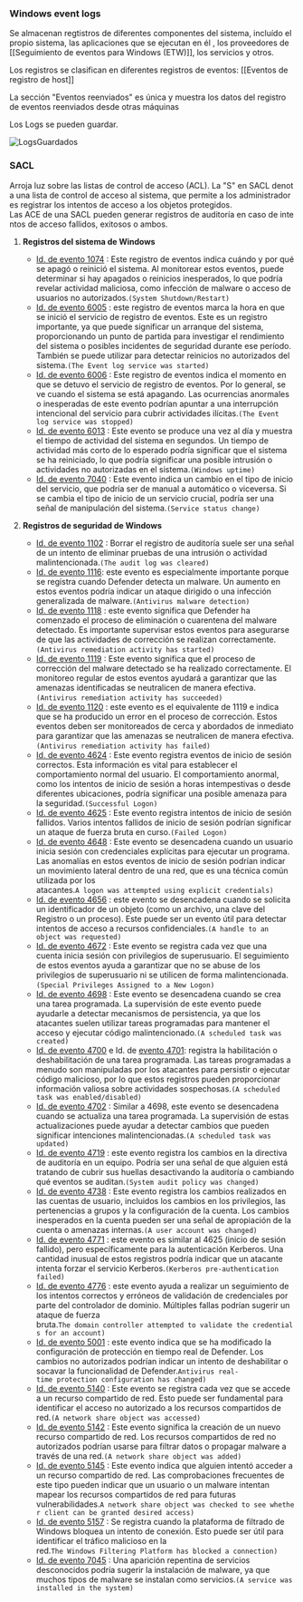 ### Windows event logs

Se almacenan regtistros de diferentes componentes del sistema, incluído el propio sistema, las aplicaciones que se ejecutan en él , los proveedores de [[Seguimiento de eventos para Windows (ETW)]], los servicios y otros.

Los registros se clasifican en diferentes registros de eventos: [[Eventos de registro de host]]

La sección "Eventos reenviados" es única y muestra los datos del registro de eventos reenviados desde otras máquinas

Los Logs se pueden guardar.

![LogsGuardados](https://i.postimg.cc/VkGQw6RV/Logs-Guardados.png)

### SACL  

Arroja luz sobre las listas de control de acceso (ACL). La "S" en SACL denota una lista de control de acceso al sistema, que permite a los administradores registrar los intentos de acceso a los objetos protegidos. Las ACE de una SACL pueden generar registros de auditoría en caso de intentos de acceso fallidos, exitosos o ambos.



1. **Registros del sistema de Windows**
    
    - [Id. de evento 1074](https://serverfault.com/questions/885601/windows-event-codes-for-startup-shutdown-lock-unlock) : Este registro de eventos indica cuándo y por qué se apagó o reinició el sistema. Al monitorear estos eventos, puede determinar si hay apagados o reinicios inesperados, lo que podría revelar actividad maliciosa, como infección de malware o acceso de usuarios no autorizados.`(System Shutdown/Restart)`
    - [Id. de evento 6005](https://superuser.com/questions/1137371/how-to-find-out-if-windows-was-running-at-a-given-time) : este registro de eventos marca la hora en que se inició el servicio de registro de eventos. Este es un registro importante, ya que puede significar un arranque del sistema, proporcionando un punto de partida para investigar el rendimiento del sistema o posibles incidentes de seguridad durante ese período. También se puede utilizar para detectar reinicios no autorizados del sistema.`(The Event log service was started)`
    - [Id. de evento 6006](https://learn.microsoft.com/en-us/answers/questions/235563/server-issue) : Este registro de eventos indica el momento en que se detuvo el servicio de registro de eventos. Por lo general, se ve cuando el sistema se está apagando. Las ocurrencias anormales o inesperadas de este evento podrían apuntar a una interrupción intencional del servicio para cubrir actividades ilícitas.`(The Event log service was stopped)`
    - [Id. de evento 6013](https://serverfault.com/questions/885601/windows-event-codes-for-startup-shutdown-lock-unlock) : Este evento se produce una vez al día y muestra el tiempo de actividad del sistema en segundos. Un tiempo de actividad más corto de lo esperado podría significar que el sistema se ha reiniciado, lo que podría significar una posible intrusión o actividades no autorizadas en el sistema.`(Windows uptime)`
    - [Id. de evento 7040](https://www.slideshare.net/Hackerhurricane/finding-attacks-with-these-6-events) : Este evento indica un cambio en el tipo de inicio del servicio, que podría ser de manual a automático o viceversa. Si se cambia el tipo de inicio de un servicio crucial, podría ser una señal de manipulación del sistema.`(Service status change)`
2. **Registros de seguridad de Windows**
    
    - [Id. de evento 1102](https://www.ultimatewindowssecurity.com/securitylog/encyclopedia/event.aspx?eventid=1102) : Borrar el registro de auditoría suele ser una señal de un intento de eliminar pruebas de una intrusión o actividad malintencionada.`(The audit log was cleared)`
    - [Id. de evento 1116](https://learn.microsoft.com/en-us/microsoft-365/security/defender-endpoint/troubleshoot-microsoft-defender-antivirus?view=o365-worldwide): este evento es especialmente importante porque se registra cuando Defender detecta un malware. Un aumento en estos eventos podría indicar un ataque dirigido o una infección generalizada de malware.`(Antivirus malware detection)`
    - [Id. de evento 1118](https://learn.microsoft.com/en-us/microsoft-365/security/defender-endpoint/troubleshoot-microsoft-defender-antivirus?view=o365-worldwide) : este evento significa que Defender ha comenzado el proceso de eliminación o cuarentena del malware detectado. Es importante supervisar estos eventos para asegurarse de que las actividades de corrección se realizan correctamente.`(Antivirus remediation activity has started)`
    - [Id. de evento 1119](https://learn.microsoft.com/en-us/microsoft-365/security/defender-endpoint/troubleshoot-microsoft-defender-antivirus?view=o365-worldwide) : Este evento significa que el proceso de corrección del malware detectado se ha realizado correctamente. El monitoreo regular de estos eventos ayudará a garantizar que las amenazas identificadas se neutralicen de manera efectiva.`(Antivirus remediation activity has succeeded)`
    - [Id. de evento 1120](https://learn.microsoft.com/en-us/microsoft-365/security/defender-endpoint/troubleshoot-microsoft-defender-antivirus?view=o365-worldwide) : este evento es el equivalente de 1119 e indica que se ha producido un error en el proceso de corrección. Estos eventos deben ser monitoreados de cerca y abordados de inmediato para garantizar que las amenazas se neutralicen de manera efectiva.`(Antivirus remediation activity has failed)`
    - [Id. de evento 4624](https://www.ultimatewindowssecurity.com/securitylog/encyclopedia/event.aspx?eventid=4624) : Este evento registra eventos de inicio de sesión correctos. Esta información es vital para establecer el comportamiento normal del usuario. El comportamiento anormal, como los intentos de inicio de sesión a horas intempestivas o desde diferentes ubicaciones, podría significar una posible amenaza para la seguridad.`(Successful Logon)`
    - [Id. de evento 4625](https://www.ultimatewindowssecurity.com/securitylog/encyclopedia/event.aspx?eventid=4625) : Este evento registra intentos de inicio de sesión fallidos. Varios intentos fallidos de inicio de sesión podrían significar un ataque de fuerza bruta en curso.`(Failed Logon)`
    - [Id. de evento 4648](https://www.ultimatewindowssecurity.com/securitylog/encyclopedia/event.aspx?eventid=4648) : Este evento se desencadena cuando un usuario inicia sesión con credenciales explícitas para ejecutar un programa. Las anomalías en estos eventos de inicio de sesión podrían indicar un movimiento lateral dentro de una red, que es una técnica común utilizada por los atacantes.`A logon was attempted using explicit credentials)`
    - [Id. de evento 4656](https://www.ultimatewindowssecurity.com/securitylog/encyclopedia/event.aspx?eventid=4656) : este evento se desencadena cuando se solicita un identificador de un objeto (como un archivo, una clave del Registro o un proceso). Este puede ser un evento útil para detectar intentos de acceso a recursos confidenciales.`(A handle to an object was requested)`
    - [Id. de evento 4672](https://www.ultimatewindowssecurity.com/securitylog/encyclopedia/event.aspx?eventid=4672) : Este evento se registra cada vez que una cuenta inicia sesión con privilegios de superusuario. El seguimiento de estos eventos ayuda a garantizar que no se abuse de los privilegios de superusuario ni se utilicen de forma malintencionada.`(Special Privileges Assigned to a New Logon)`
    - [Id. de evento 4698](https://www.ultimatewindowssecurity.com/securitylog/encyclopedia/event.aspx?eventid=4698) : Este evento se desencadena cuando se crea una tarea programada. La supervisión de este evento puede ayudarle a detectar mecanismos de persistencia, ya que los atacantes suelen utilizar tareas programadas para mantener el acceso y ejecutar código malintencionado.`(A scheduled task was created)`
    - [Id. de evento 4700](https://www.ultimatewindowssecurity.com/securitylog/encyclopedia/event.aspx?eventid=4700) e Id. de [evento 4701](https://www.ultimatewindowssecurity.com/securitylog/encyclopedia/event.aspx?eventid=4701): registra la habilitación o deshabilitación de una tarea programada. Las tareas programadas a menudo son manipuladas por los atacantes para persistir o ejecutar código malicioso, por lo que estos registros pueden proporcionar información valiosa sobre actividades sospechosas.`(A scheduled task was enabled/disabled)`
    - [Id. de evento 4702](https://www.ultimatewindowssecurity.com/securitylog/encyclopedia/event.aspx?eventid=4702) : Similar a 4698, este evento se desencadena cuando se actualiza una tarea programada. La supervisión de estas actualizaciones puede ayudar a detectar cambios que pueden significar intenciones malintencionadas.`(A scheduled task was updated)`
    - [Id. de evento 4719](https://www.ultimatewindowssecurity.com/securitylog/encyclopedia/event.aspx?eventid=4719) : este evento registra los cambios en la directiva de auditoría en un equipo. Podría ser una señal de que alguien está tratando de cubrir sus huellas desactivando la auditoría o cambiando qué eventos se auditan.`(System audit policy was changed)`
    - [Id. de evento 4738](https://www.ultimatewindowssecurity.com/securitylog/encyclopedia/event.aspx?eventid=4738) : Este evento registra los cambios realizados en las cuentas de usuario, incluidos los cambios en los privilegios, las pertenencias a grupos y la configuración de la cuenta. Los cambios inesperados en la cuenta pueden ser una señal de apropiación de la cuenta o amenazas internas.`(A user account was changed)`
    - [Id. de evento 4771](https://www.ultimatewindowssecurity.com/securitylog/encyclopedia/event.aspx?eventid=4771) : este evento es similar al 4625 (inicio de sesión fallido), pero específicamente para la autenticación Kerberos. Una cantidad inusual de estos registros podría indicar que un atacante intenta forzar el servicio Kerberos.`(Kerberos pre-authentication failed)`
    - [Id. de evento 4776](https://www.ultimatewindowssecurity.com/securitylog/encyclopedia/event.aspx?eventid=4776) : este evento ayuda a realizar un seguimiento de los intentos correctos y erróneos de validación de credenciales por parte del controlador de dominio. Múltiples fallas podrían sugerir un ataque de fuerza bruta.`The domain controller attempted to validate the credentials for an account)`
    - [Id. de evento 5001](https://learn.microsoft.com/en-us/microsoft-365/security/defender-endpoint/troubleshoot-microsoft-defender-antivirus?view=o365-worldwide) : este evento indica que se ha modificado la configuración de protección en tiempo real de Defender. Los cambios no autorizados podrían indicar un intento de deshabilitar o socavar la funcionalidad de Defender.`Antivirus real-time protection configuration has changed)`
    - [Id. de evento 5140](https://www.ultimatewindowssecurity.com/securitylog/encyclopedia/event.aspx?eventid=5140) : Este evento se registra cada vez que se accede a un recurso compartido de red. Esto puede ser fundamental para identificar el acceso no autorizado a los recursos compartidos de red.`(A network share object was accessed)`
    - [Id. de evento 5142](https://www.ultimatewindowssecurity.com/securitylog/encyclopedia/event.aspx?eventid=5142) : Este evento significa la creación de un nuevo recurso compartido de red. Los recursos compartidos de red no autorizados podrían usarse para filtrar datos o propagar malware a través de una red.`(A network share object was added)`
    - [Id. de evento 5145](https://www.ultimatewindowssecurity.com/securitylog/encyclopedia/event.aspx?eventid=5145) : Este evento indica que alguien intentó acceder a un recurso compartido de red. Las comprobaciones frecuentes de este tipo pueden indicar que un usuario o un malware intentan mapear los recursos compartidos de red para futuras vulnerabilidades.`A network share object was checked to see whether client can be granted desired access)`
    - [Id. de evento 5157](https://www.ultimatewindowssecurity.com/securitylog/encyclopedia/event.aspx?eventid=5157) : Se registra cuando la plataforma de filtrado de Windows bloquea un intento de conexión. Esto puede ser útil para identificar el tráfico malicioso en la red.`The Windows Filtering Platform has blocked a connection)`
    - [Id. de evento 7045](https://www.ultimatewindowssecurity.com/securitylog/encyclopedia/event.aspx?eventid=7045) : Una aparición repentina de servicios desconocidos podría sugerir la instalación de malware, ya que muchos tipos de malware se instalan como servicios.`(A service was installed in the system)`

